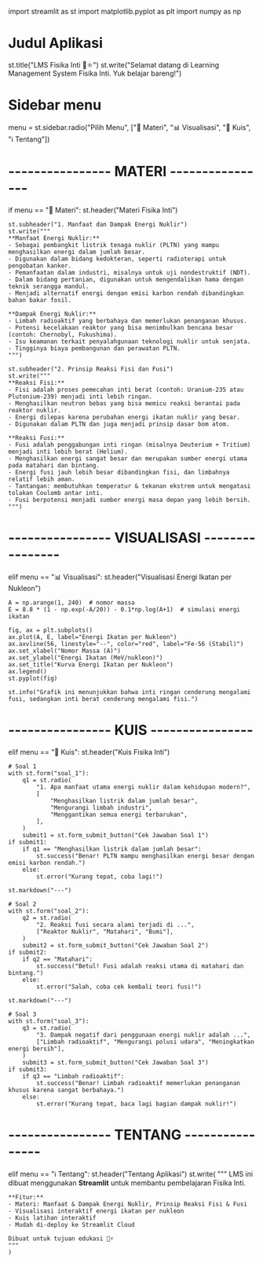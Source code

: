 import streamlit as st
import matplotlib.pyplot as plt
import numpy as np

# Judul Aplikasi
st.title("LMS Fisika Inti 🔬⚛️")
st.write("Selamat datang di Learning Management System Fisika Inti. Yuk belajar bareng!")

# Sidebar menu
menu = st.sidebar.radio("Pilih Menu", ["📖 Materi", "📊 Visualisasi", "📝 Kuis", "ℹ️ Tentang"])

# ---------------- MATERI ----------------
if menu == "📖 Materi":
    st.header("Materi Fisika Inti")

    st.subheader("1. Manfaat dan Dampak Energi Nuklir")
    st.write("""
    **Manfaat Energi Nuklir:**
    - Sebagai pembangkit listrik tenaga nuklir (PLTN) yang mampu menghasilkan energi dalam jumlah besar.
    - Digunakan dalam bidang kedokteran, seperti radioterapi untuk pengobatan kanker.
    - Pemanfaatan dalam industri, misalnya untuk uji nondestruktif (NDT).
    - Dalam bidang pertanian, digunakan untuk mengendalikan hama dengan teknik serangga mandul.
    - Menjadi alternatif energi dengan emisi karbon rendah dibandingkan bahan bakar fosil.

    **Dampak Energi Nuklir:**
    - Limbah radioaktif yang berbahaya dan memerlukan penanganan khusus.
    - Potensi kecelakaan reaktor yang bisa menimbulkan bencana besar (contoh: Chernobyl, Fukushima).
    - Isu keamanan terkait penyalahgunaan teknologi nuklir untuk senjata.
    - Tingginya biaya pembangunan dan perawatan PLTN.
    """)

    st.subheader("2. Prinsip Reaksi Fisi dan Fusi")
    st.write("""
    **Reaksi Fisi:**
    - Fisi adalah proses pemecahan inti berat (contoh: Uranium-235 atau Plutonium-239) menjadi inti lebih ringan.
    - Menghasilkan neutron bebas yang bisa memicu reaksi berantai pada reaktor nuklir.
    - Energi dilepas karena perubahan energi ikatan nuklir yang besar.
    - Digunakan dalam PLTN dan juga menjadi prinsip dasar bom atom.

    **Reaksi Fusi:**
    - Fusi adalah penggabungan inti ringan (misalnya Deuterium + Tritium) menjadi inti lebih berat (Helium).
    - Menghasilkan energi sangat besar dan merupakan sumber energi utama pada matahari dan bintang.
    - Energi fusi jauh lebih besar dibandingkan fisi, dan limbahnya relatif lebih aman.
    - Tantangan: membutuhkan temperatur & tekanan ekstrem untuk mengatasi tolakan Coulomb antar inti.
    - Fusi berpotensi menjadi sumber energi masa depan yang lebih bersih.
    """)

# ---------------- VISUALISASI ----------------
elif menu == "📊 Visualisasi":
    st.header("Visualisasi Energi Ikatan per Nukleon")

    A = np.arange(1, 240)  # nomor massa
    E = 8.8 * (1 - np.exp(-A/20)) - 0.1*np.log(A+1)  # simulasi energi ikatan

    fig, ax = plt.subplots()
    ax.plot(A, E, label="Energi Ikatan per Nukleon")
    ax.axvline(56, linestyle="--", color="red", label="Fe-56 (Stabil)")
    ax.set_xlabel("Nomor Massa (A)")
    ax.set_ylabel("Energi Ikatan (MeV/nukleon)")
    ax.set_title("Kurva Energi Ikatan per Nukleon")
    ax.legend()
    st.pyplot(fig)

    st.info("Grafik ini menunjukkan bahwa inti ringan cenderung mengalami fusi, sedangkan inti berat cenderung mengalami fisi.")

# ---------------- KUIS ----------------
elif menu == "📝 Kuis":
    st.header("Kuis Fisika Inti")

    # Soal 1
    with st.form("soal_1"):
        q1 = st.radio(
            "1. Apa manfaat utama energi nuklir dalam kehidupan modern?",
            [
                "Menghasilkan listrik dalam jumlah besar",
                "Mengurangi limbah industri",
                "Menggantikan semua energi terbarukan",
            ],
        )
        submit1 = st.form_submit_button("Cek Jawaban Soal 1")
    if submit1:
        if q1 == "Menghasilkan listrik dalam jumlah besar":
            st.success("Benar! PLTN mampu menghasilkan energi besar dengan emisi karbon rendah.")
        else:
            st.error("Kurang tepat, coba lagi!")

    st.markdown("---")

    # Soal 2
    with st.form("soal_2"):
        q2 = st.radio(
            "2. Reaksi fusi secara alami terjadi di ...",
            ["Reaktor Nuklir", "Matahari", "Bumi"],
        )
        submit2 = st.form_submit_button("Cek Jawaban Soal 2")
    if submit2:
        if q2 == "Matahari":
            st.success("Betul! Fusi adalah reaksi utama di matahari dan bintang.")
        else:
            st.error("Salah, coba cek kembali teori fusi!")

    st.markdown("---")

    # Soal 3
    with st.form("soal_3"):
        q3 = st.radio(
            "3. Dampak negatif dari penggunaan energi nuklir adalah ...",
            ["Limbah radioaktif", "Mengurangi polusi udara", "Meningkatkan energi bersih"],
        )
        submit3 = st.form_submit_button("Cek Jawaban Soal 3")
    if submit3:
        if q3 == "Limbah radioaktif":
            st.success("Benar! Limbah radioaktif memerlukan penanganan khusus karena sangat berbahaya.")
        else:
            st.error("Kurang tepat, baca lagi bagian dampak nuklir!")

# ---------------- TENTANG ----------------
elif menu == "ℹ️ Tentang":
    st.header("Tentang Aplikasi")
    st.write(
        """
    LMS ini dibuat menggunakan **Streamlit** untuk membantu pembelajaran Fisika Inti.  

    **Fitur:**  
    - Materi: Manfaat & Dampak Energi Nuklir, Prinsip Reaksi Fisi & Fusi  
    - Visualisasi interaktif energi ikatan per nukleon  
    - Kuis latihan interaktif  
    - Mudah di-deploy ke Streamlit Cloud  

    Dibuat untuk tujuan edukasi 🔬⚡
    """
    )

